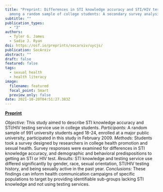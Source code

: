 ```yaml
---
title: "Preprint: Differences in STI knowledge accuracy and STI/HIV testing
  among a random sample of college students: A secondary survey analysis"
subtitle: ""
publication_types:
  - "3"
authors:
  - Tyler G. James
  - Sadie J. Ryan
doi: https://osf.io/preprints/socarxiv/uycjs/
publication: SocArxiv
abstract: ""
draft: false
featured: false
tags:
  - sexual health
  - health literacy
image:
  filename: featured
  focal_point: Smart
  preview_only: false
date: 2021-10-20T04:51:27.383Z
---
```

**[Preprint](https://osf.io/preprints/socarxiv/uycjs/)**

*Objective:* This study aimed to describe STI knowledge accuracy and STI/HIV testing service use in college students. *Participants:* A random sample of 991 university students aged 18-24, enrolled at a major public university, participated in this study in February 2009. *Methods:* Students took a survey designed by researchers in college health promotion and sexual health. Survey responses were examined for differences in STI knowledge accuracy, and demographic and behavioral predispositions to getting an STI or HIV test. *Results:* STI knowledge and testing service use differed significantly by gender, race, sexual orientation, STI/HIV testing history, and being sexually active in the past year. *Conclusions:* These findings can inform health communication campaigns of specific populations to target by providing identifiable sub-groups lacking STI knowledge and not using testing services.